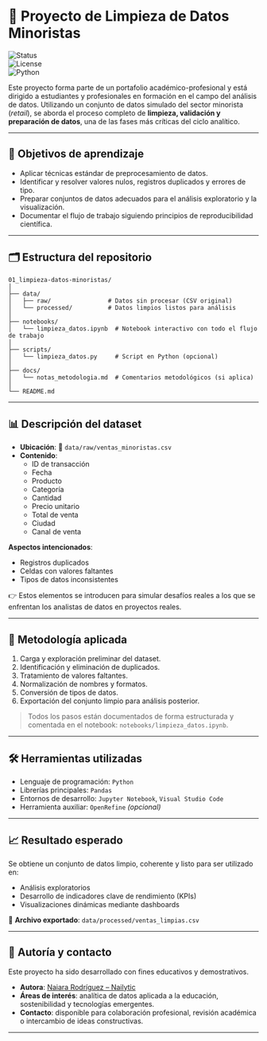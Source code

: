 # 🧼 Proyecto de Limpieza de Datos Minoristas  
![Status](https://img.shields.io/badge/estado-en%20desarrollo-blue)  
![License](https://img.shields.io/badge/license-educational-lightgrey)  
![Python](https://img.shields.io/badge/Python-3.10+-yellow)

Este proyecto forma parte de un portafolio académico-profesional y está dirigido a estudiantes y profesionales en formación en el campo del análisis de datos. Utilizando un conjunto de datos simulado del sector minorista (*retail*), se aborda el proceso completo de **limpieza, validación y preparación de datos**, una de las fases más críticas del ciclo analítico.

---

## 🌟 Objetivos de aprendizaje

- Aplicar técnicas estándar de preprocesamiento de datos.
- Identificar y resolver valores nulos, registros duplicados y errores de tipo.
- Preparar conjuntos de datos adecuados para el análisis exploratorio y la visualización.
- Documentar el flujo de trabajo siguiendo principios de reproducibilidad científica.

---

## 🗂️ Estructura del repositorio

```
01_limpieza-datos-minoristas/
│
├── data/
│   ├── raw/                # Datos sin procesar (CSV original)
│   └── processed/          # Datos limpios listos para análisis
│
├── notebooks/
│   └── limpieza_datos.ipynb  # Notebook interactivo con todo el flujo de trabajo
│
├── scripts/
│   └── limpieza_datos.py     # Script en Python (opcional)
│
├── docs/
│   └── notas_metodologia.md  # Comentarios metodológicos (si aplica)
│
└── README.md
```

---

## 📊 Descripción del dataset

- **Ubicación**: 📁 `data/raw/ventas_minoristas.csv`
- **Contenido**:
  - ID de transacción
  - Fecha
  - Producto
  - Categoría
  - Cantidad
  - Precio unitario
  - Total de venta
  - Ciudad
  - Canal de venta

**Aspectos intencionados**:
- Registros duplicados
- Celdas con valores faltantes
- Tipos de datos inconsistentes

👉 Estos elementos se introducen para simular desafíos reales a los que se enfrentan los analistas de datos en proyectos reales.

---

## 🧪 Metodología aplicada

1. Carga y exploración preliminar del dataset.
2. Identificación y eliminación de duplicados.
3. Tratamiento de valores faltantes.
4. Normalización de nombres y formatos.
5. Conversión de tipos de datos.
6. Exportación del conjunto limpio para análisis posterior.

> Todos los pasos están documentados de forma estructurada y comentada en el notebook: `notebooks/limpieza_datos.ipynb`.

---

## 🛠️ Herramientas utilizadas

- Lenguaje de programación: `Python`
- Librerías principales: `Pandas`
- Entornos de desarrollo: `Jupyter Notebook`, `Visual Studio Code`
- Herramienta auxiliar: `OpenRefine` *(opcional)*

---

## 📈 Resultado esperado

Se obtiene un conjunto de datos limpio, coherente y listo para ser utilizado en:

- Análisis exploratorios
- Desarrollo de indicadores clave de rendimiento (KPIs)
- Visualizaciones dinámicas mediante dashboards

📁 **Archivo exportado**: `data/processed/ventas_limpias.csv`

---

## 🤝 Autoría y contacto

Este proyecto ha sido desarrollado con fines educativos y demostrativos.

- **Autora**: [Naiara Rodríguez – Nailytic](https://github.com/Nailytic)  
- **Áreas de interés**: analítica de datos aplicada a la educación, sostenibilidad y tecnologías emergentes.  
- **Contacto**: disponible para colaboración profesional, revisión académica o intercambio de ideas constructivas.

---

